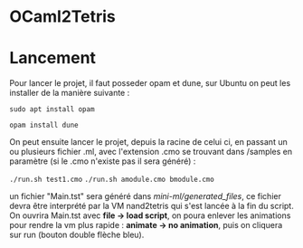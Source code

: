 # OCaml2Tetris

# Lancement

Pour lancer le projet, il faut posseder opam et dune, sur Ubuntu on peut les installer de la manière suivante :

`sudo apt install opam`

`opam install dune`

On peut ensuite lancer le projet, depuis la racine de celui ci, en passant un ou plusieurs fichier .ml, avec l'extension .cmo se trouvant dans /samples en paramètre (si le .cmo n'existe pas il sera généré) :

`./run.sh test1.cmo`
`./run.sh amodule.cmo bmodule.cmo`

un fichier "Main.tst" sera généré dans _mini-ml/generated_files_, ce fichier devra être interprété par la VM nand2tetris qui s'est lancée à la fin du script.
On ouvrira Main.tst avec **file -> load script**, on poura enlever les animations pour rendre la vm plus rapide : **animate -> no animation**, puis on cliquera sur run (bouton double flèche bleu).
